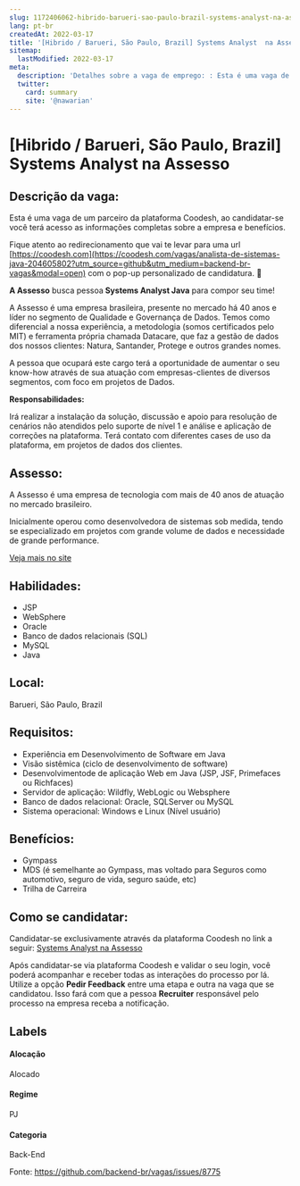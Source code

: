 ```yaml
---
slug: 1172406062-hibrido-barueri-sao-paulo-brazil-systems-analyst-na-assesso
lang: pt-br
createdAt: 2022-03-17
title: '[Hibrido / Barueri, São Paulo, Brazil] Systems Analyst  na Assesso - Vaga de Emprego'
sitemap:
  lastModified: 2022-03-17
meta:
  description: 'Detalhes sobre a vaga de emprego: : Esta é uma vaga de um parceiro da plataforma Coodesh, ao candidatar-se você terá acesso as informações completas sobre a empresa e benefícios.  Fique atento ao redirecionamento que vai te levar para uma url [https://coodesh.com](https://coodesh.com/vagas/analista-de-sistemas-java-204605802?utm_source=github&utm_medium=backend-br-vagas&modal=open) com o pop-up personalizado de candidatura. 👋 <p><strong>A Assesso</strong> busca pessoa<strong> Systems Analyst Java</strong> para compor seu time!</p> <p>A Assesso é uma empresa brasileira, presente no mercado há 40 anos e líder no segmento de Qualidade e Governança de Dados. Temos como diferencial a nossa experiência, a metodologia (somos certificados pelo MIT) e ferramenta própria chamada Datacare, que faz a gestão de dados dos nossos clientes: Natura, Santander, Protege e outros grandes nomes.&nbsp;</p> <p>A pessoa que ocupará este cargo terá a oportunidade de aumentar o seu know-how através de sua atuação com empresas-clientes de diversos segmentos, com foco em projetos de Dados.&nbsp;</p> <p><strong>Responsabilidades:</strong></p> <p>Irá realizar a instalação da solução, discussão e apoio para resolução de cenários não atendidos pelo suporte de nível 1 e análise e aplicação de correções na plataforma. Terá contato com diferentes cases de uso da plataforma, em projetos de dados dos clientes.</p> <p></p> <p></p> <p></p> <p></p> <p></p>'
  twitter:
    card: summary
    site: '@nawarian'
---
```


# [Hibrido / Barueri, São Paulo, Brazil] Systems Analyst  na Assesso

## Descrição da vaga: 
Esta é uma vaga de um parceiro da plataforma Coodesh, ao candidatar-se você terá acesso as informações completas sobre a empresa e benefícios.


Fique atento ao redirecionamento que vai te levar para uma url [https://coodesh.com](https://coodesh.com/vagas/analista-de-sistemas-java-204605802?utm_source=github&utm_medium=backend-br-vagas&modal=open) com o pop-up personalizado de candidatura. 👋
<p><strong>A Assesso</strong> busca pessoa<strong> Systems Analyst Java</strong> para compor seu time!</p>
<p>A Assesso é uma empresa brasileira, presente no mercado há 40 anos e líder no segmento de Qualidade e Governança de Dados. Temos como diferencial a nossa experiência, a metodologia (somos certificados pelo MIT) e ferramenta própria chamada Datacare, que faz a gestão de dados dos nossos clientes: Natura, Santander, Protege e outros grandes nomes.&nbsp;</p>
<p>A pessoa que ocupará este cargo terá a oportunidade de aumentar o seu know-how através de sua atuação com empresas-clientes de diversos segmentos, com foco em projetos de Dados.&nbsp;</p>
<p><strong>Responsabilidades:</strong></p>
<p>Irá realizar a instalação da solução, discussão e apoio para resolução de cenários não atendidos pelo suporte de nível 1 e análise e aplicação de correções na plataforma. Terá contato com diferentes cases de uso da plataforma, em projetos de dados dos clientes.</p>
<p></p>
<p></p>
<p></p>
<p></p>
<p></p>

## Assesso: 
 <p>A Assesso é uma empresa de tecnologia com mais de 40 anos de atuação no mercado brasileiro.</p>
<p>Inicialmente operou como desenvolvedora de sistemas sob medida, tendo se especializado em projetos com grande volume de dados e necessidade de grande performance.</p><a href='https://coodesh.com/empresas/assesso'>Veja mais no site</a>

 ## Habilidades: 
 - JSP 
- WebSphere 
- Oracle 
- Banco de dados relacionais (SQL) 
- MySQL 
- Java
## Local: 
 Barueri, São Paulo, Brazil
## Requisitos: 
 - Experiência em Desenvolvimento de Software  em Java 
- Visão sistêmica (ciclo de desenvolvimento de software) 
- Desenvolvimentode de aplicação Web em Java (JSP, JSF, Primefaces ou Richfaces) 
- Servidor de aplicação: Wildfly, WebLogic ou Websphere 
- Banco de dados relacional: Oracle, SQLServer ou MySQL 
- Sistema operacional: Windows e Linux (Nível usuário)

## Benefícios: 
 - Gympass 
-  MDS (é semelhante ao Gympass, mas voltado para Seguros como automotivo, seguro de vida, seguro saúde, etc) 
- Trilha de Carreira
## Como se candidatar:
Candidatar-se exclusivamente através da plataforma Coodesh no link a seguir: [Systems Analyst  na Assesso](https://coodesh.com/vagas/analista-de-sistemas-java-204605802?utm_source=github&utm_medium=backend-br-vagas&modal=open)


Após candidatar-se via plataforma Coodesh e validar o seu login, você poderá acompanhar e receber todas as interações do processo por lá. Utilize a opção **Pedir Feedback** entre uma etapa e outra na vaga que se candidatou. Isso fará com que a pessoa **Recruiter** responsável pelo processo na empresa receba a notificação.
## Labels
#### Alocação
Alocado
#### Regime
PJ
#### Categoria
Back-End

Fonte: https://github.com/backend-br/vagas/issues/8775